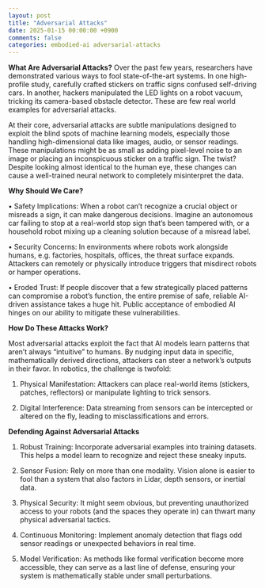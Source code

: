 ```yaml
---
layout: post
title: "Adversarial Attacks"
date: 2025-01-15 00:00:00 +0900
comments: false
categories: embodied-ai adversarial-attacks
---
```


**What Are Adversarial Attacks?** Over the past few years, researchers have demonstrated various ways to fool state-of-the-art systems. In one high-profile study, carefully crafted stickers on traffic signs confused self-driving cars. In another, hackers manipulated the LED lights on a robot vacuum, tricking its camera-based obstacle detector. These are few real world examples for adversarial attacks.

At their core, adversarial attacks are subtle manipulations designed to exploit the blind spots of machine learning models, especially those handling high-dimensional data like images, audio, or sensor readings. These manipulations might be as small as adding pixel-level noise to an image or placing an inconspicuous sticker on a traffic sign. The twist? Despite looking almost identical to the human eye, these changes can cause a well-trained neural network to completely misinterpret the data.

**Why Should We Care?**

•	Safety Implications: When a robot can’t recognize a crucial object or misreads a sign, it can make dangerous decisions. Imagine an autonomous car failing to stop at a real-world stop sign that’s been tampered with, or a household robot mixing up a cleaning solution because of a misread label.

•	Security Concerns: In environments where robots work alongside humans, e.g. factories, hospitals, offices, the threat surface expands. Attackers can remotely or physically introduce triggers that misdirect robots or hamper operations.

•	Eroded Trust: If people discover that a few strategically placed patterns can compromise a robot’s function, the entire premise of safe, reliable AI-driven assistance takes a huge hit. Public acceptance of embodied AI hinges on our ability to mitigate these vulnerabilities.

**How Do These Attacks Work?**

Most adversarial attacks exploit the fact that AI models learn patterns that aren’t always “intuitive” to humans. By nudging input data in specific, mathematically derived directions, attackers can steer a network’s outputs in their favor. In robotics, the challenge is twofold:
	
1.	Physical Manifestation: Attackers can place real-world items (stickers, patches, reflectors) or manipulate lighting to trick sensors.
	
2.	Digital Interference: Data streaming from sensors can be intercepted or altered on the fly, leading to misclassifications and errors.



**Defending Against Adversarial Attacks**

1.	Robust Training: Incorporate adversarial examples into training datasets. This helps a model learn to recognize and reject these sneaky inputs.

2.	Sensor Fusion: Rely on more than one modality. Vision alone is easier to fool than a system that also factors in Lidar, depth sensors, or inertial data.

3.	Physical Security: It might seem obvious, but preventing unauthorized access to your robots (and the spaces they operate in) can thwart many physical adversarial tactics.

4.	Continuous Monitoring: Implement anomaly detection that flags odd sensor readings or unexpected behaviors in real time.

5.	Model Verification: As methods like formal verification become more accessible, they can serve as a last line of defense, ensuring your system is mathematically stable under small perturbations.
